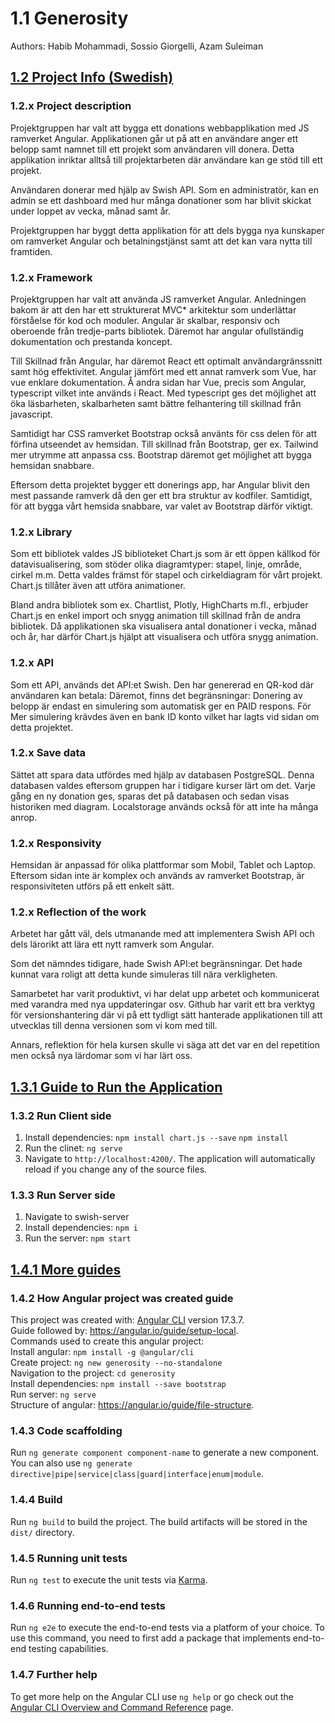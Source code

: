 # 1.1 Generosity

Authors: Habib Mohammadi, Sossio Giorgelli, Azam Suleiman

## <ins>1.2 Project Info (Swedish)</ins>

### 1.2.x Project description
Projektgruppen har valt att bygga ett donations webbapplikation med JS ramverket Angular. Applikationen går ut på att en användare anger ett belopp samt namnet till ett projekt som användaren vill donera. Detta applikation inriktar alltså till projektarbeten där användare kan ge stöd till ett projekt.

Användaren donerar med hjälp av Swish API. Som en administratör, kan en admin se ett dashboard med hur många donationer som har blivit skickat under loppet av vecka, månad samt år.

Projektgruppen har byggt detta applikation för att dels bygga nya kunskaper om ramverket Angular och betalningstjänst samt att det kan vara nytta till framtiden. 


### 1.2.x Framework
Projektgruppen har valt att använda JS ramverket Angular. Anledningen bakom är att den har ett strukturerat MVC* arkitektur som underlättar förståelse för kod och moduler. Angular är skalbar, responsiv och oberoende från tredje-parts bibliotek. Däremot har angular ofullständig dokumentation och prestanda koncept. 

Till Skillnad från Angular, har däremot React ett optimalt användargränssnitt samt hög effektivitet. Angular jämfört med ett annat ramverk som Vue, har vue enklare dokumentation. Å andra sidan har Vue, precis som Angular, typescript vilket inte används i React. Med typescript ges det möjlighet att öka läsbarheten, skalbarheten samt bättre felhantering till skillnad från javascript.

Samtidigt har CSS ramverket Bootstrap också använts för css delen för att förfina utseendet av hemsidan. Till skillnad från Bootstrap, ger ex. Tailwind mer utrymme att anpassa css. Bootstrap däremot get möjlighet att bygga hemsidan snabbare. 

Eftersom detta projektet bygger ett donerings app, har Angular blivit den mest passande ramverk då den ger ett bra struktur av kodfiler. Samtidigt, för att bygga vårt hemsida snabbare, var valet av Bootstrap därför viktigt. 


### 1.2.x Library
Som ett bibliotek valdes JS biblioteket Chart.js som är ett öppen källkod för datavisualisering, som stöder olika diagramtyper: stapel, linje, område, cirkel m.m. Detta valdes främst för stapel och cirkeldiagram för vårt projekt. Chart.js tillåter även att utföra animationer. 

Bland andra bibliotek som ex. Chartlist, Plotly, HighCharts m.fl., erbjuder Chart.js en enkel import och snygg animation till skillnad från de andra bibliotek.
Då applikationen ska visualisera antal donationer i vecka, månad och år, har därför Chart.js hjälpt att visualisera och utföra snygg animation. 

### 1.2.x API
Som ett API, används det API:et Swish. Den har genererad en QR-kod där användaren kan betala: Däremot, finns det begränsningar: Donering av belopp är endast en simulering som automatisk ger en PAID respons. För Mer simulering krävdes även en bank ID konto vilket har lagts vid sidan om detta projektet. 

### 1.2.x Save data
Sättet att spara data utfördes med hjälp av databasen PostgreSQL. Denna databasen valdes eftersom gruppen har i tidigare kurser lärt om det. 
Varje gång en ny donation ges, sparas det på databasen och sedan visas historiken med diagram. Localstorage används också för att inte ha många anrop. 

### 1.2.x Responsivity
Hemsidan är anpassad för olika plattformar som Mobil, Tablet och Laptop. Eftersom sidan inte är komplex och används av ramverket Bootstrap, är responsiviteten utförs på ett enkelt sätt. 

### 1.2.x Reflection of the work
Arbetet har gått väl, dels utmanande med att implementera Swish API och dels lärorikt att lära ett nytt ramverk som Angular. 

Som det nämndes tidigare, hade Swish API:et begränsningar. Det hade kunnat vara roligt att detta kunde simuleras till nära verkligheten. 

Samarbetet har varit produktivt, vi har delat upp arbetet och kommunicerat med varandra med nya uppdateringar osv. 
Github har varit ett bra verktyg för versionshantering där vi på ett tydligt sätt hanterade applikationen till att utvecklas till denna versionen som vi kom med till.

Annars, reflektion för hela kursen skulle vi säga att det var en del repetition men också nya lärdomar som vi har lärt oss. 

## <ins>1.3.1 Guide to Run the Application</ins>

### 1.3.2 Run Client side

1. Install dependencies: `npm install chart.js --save` `npm install` <br>
2. Run the clinet: `ng serve` 
3. Navigate to `http://localhost:4200/`. The application will automatically reload if you change any of the source files.

### 1.3.3 Run Server side
1. Navigate to swish-server <br>
2. Install dependencies: `npm i` <br>
3. Run the server: `npm start` <br>

## <ins>1.4.1 More guides</ins>

### 1.4.2 How Angular project was created guide

This project was created with: [Angular CLI](https://github.com/angular/angular-cli) version 17.3.7. <br>
Guide followed by: https://angular.io/guide/setup-local. <br>
Commands used to create this angular project: <br>
Install angular: `npm install -g @angular/cli` <br>
Create project: `ng new generosity --no-standalone` <br>
Navigation to the project: `cd generosity` <br>
Install dependencies: `npm install --save bootstrap` <br>
Run server: `ng serve` <br>
Structure of angular: https://angular.io/guide/file-structure.

### 1.4.3 Code scaffolding
Run `ng generate component component-name` to generate a new component. <br>
You can also use `ng generate directive|pipe|service|class|guard|interface|enum|module`.

### 1.4.4 Build
Run `ng build` to build the project. The build artifacts will be stored in the `dist/` directory.

### 1.4.5 Running unit tests
Run `ng test` to execute the unit tests via [Karma](https://karma-runner.github.io).

### 1.4.6 Running end-to-end tests
Run `ng e2e` to execute the end-to-end tests via a platform of your choice. To use this command, you need to first add a package that implements end-to-end testing capabilities.

### 1.4.7 Further help
To get more help on the Angular CLI use `ng help` or go check out the [Angular CLI Overview and Command Reference](https://angular.io/cli) page.